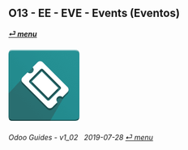 ## O13 - EE - EVE - Events (Eventos)
#### [_&#x23CE; menu_](/en-uk/o13/ee/en-uk-o13-ee-guides-menu.md)  
### ![eve](/doc/img/event.png)
	
###### Odoo Guides - v1_02 &nbsp; 2019-07-28  [_&#x23CE; menu_](/en-uk/o13/ee/en-uk-o13-ee-guides-menu.md)  


